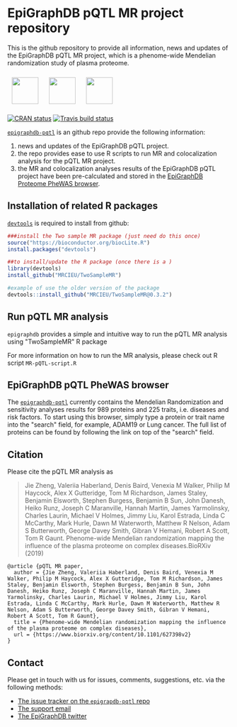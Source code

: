# EpiGraphDB pQTL MR project repository 
This is the github repository to provide all information, news and updates of the EpiGraphDB pQTL MR project, which is a phenome-wide Mendelian randomization study of plasma proteome. 

<a href="http://epigraphdb.org"><img src="man/figures/logo_wide.png" alt="" height="60" style="padding:10px"/></a> <span class="pull-right"> <a href="http://www.bris.ac.uk"><img src="man/figures/ieu40.png" alt="" height="60" style="padding:10px"/></a> <a href="http://www.bris.ac.uk/ieu"><img src="man/figures/uob40.png" alt="" height="60" style="padding:10px"/></a> </span>

<!-- badges: start -->

[![CRAN status](https://www.r-pkg.org/badges/version/epigraphdb)](https://cran.r-project.org/package=epigraphdb)
[![Travis build status](https://travis-ci.org/MRCIEU/epigraphdb-r.svg?branch=master)](https://travis-ci.org/MRCIEU/epigraphdb-pqtl)

<!-- badges: end -->

[`epigraphdb-pqtl`](https://github.com/MRCIEU/epigraphdb-pqtl/) is an github repo provide the following information: 
1. news and updates of the EpiGraphDB pQTL project. 
2. the repo provides ease to use R scripts to run MR and colocalization analysis for the pQTL MR project. 
3. the MR and colocalization analyses results of the EpiGraphDB pQTL project have been pre-calculated and stored in the [EpiGraphDB Proteome PheWAS browser](https://epigraphdb.org/pqtl/). 

## Installation of related R packages

[`devtools`](https://devtools.r-lib.org/)
is required to install from github:

```r
###install the Two sample MR package (just need do this once) 
source("https://bioconductor.org/biocLite.R")
install.packages("devtools")

##to install/update the R package (once there is a )
library(devtools)
install_github("MRCIEU/TwoSampleMR")

#example of use the older version of the package
devtools::install_github("MRCIEU/TwoSampleMR@0.3.2")
```

## Run pQTL MR analysis

`epigraphdb` provides a simple and intuitive way to run the pQTL MR analysis using "TwoSampleMR" R package

For more information on how to run the MR analysis, please check out R script `MR-pQTL-script.R`

## EpiGraphDB pQTL PheWAS browser 

The [`epigraphdb-pqtl`](https://github.com/MRCIEU/epigraphdb-pqtl/) currently contains the Mendelian Randomization and sensitivity analyses results for 989 proteins and 225 traits, i.e. diseases and risk factors. To start using this browser, simply type a protein or trait name into the "search" field, for example, ADAM19 or Lung cancer. The full list of proteins can be found by following the link on top of the "search" field.

## Citation

Please cite the pQTL MR analysis as

> Jie Zheng, Valeriia Haberland, Denis Baird, Venexia M Walker, Philip M Haycock, Alex X Gutteridge, Tom M Richardson, James Staley, Benjamin Elsworth, Stephen Burgess, Benjamin B Sun, John Danesh, Heiko Runz, Joseph C Maranville, Hannah Martin, James Yarmolinsky, Charles Laurin, Michael V Holmes, Jimmy Liu, Karol Estrada, Linda C McCarthy, Mark Hurle, Dawn M Waterworth, Matthew R Nelson, Adam S Butterworth, George Davey Smith, Gibran V Hemani, Robert A Scott, Tom R Gaunt. Phenome-wide Mendelian randomization mapping the influence of the plasma proteome on complex diseases.BioRXiv (2019)

```
@article {pQTL MR paper,
  author = {Jie Zheng, Valeriia Haberland, Denis Baird, Venexia M Walker, Philip M Haycock, Alex X Gutteridge, Tom M Richardson, James Staley, Benjamin Elsworth, Stephen Burgess, Benjamin B Sun, John Danesh, Heiko Runz, Joseph C Maranville, Hannah Martin, James Yarmolinsky, Charles Laurin, Michael V Holmes, Jimmy Liu, Karol Estrada, Linda C McCarthy, Mark Hurle, Dawn M Waterworth, Matthew R Nelson, Adam S Butterworth, George Davey Smith, Gibran V Hemani, Robert A Scott, Tom R Gaunt},
  title = {Phenome-wide Mendelian randomization mapping the influence of the plasma proteome on complex diseases},
  url = {https://www.biorxiv.org/content/10.1101/627398v2}
}
```

## Contact

Please get in touch with us for issues, comments, suggestions, etc. via the following methods:

- [The issue tracker on the `epigrapdb-pqtl` repo](https://github.com/MRCIEU/epigraphdb/issues)
- [The support email](mailto:feedback@epigraphdb.org)
- [The EpiGraphDB twitter](https://twitter.com/epigraphdb)
